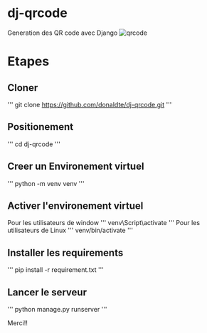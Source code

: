 # dj-qrcode
Generation des QR code avec Django
![qrcode](https://github.com/donaldte/dj-qrcode/assets/81464575/af514185-1640-42d5-ae79-c777f5f7bcbf)

# Etapes 

## Cloner
'''
git clone https://github.com/donaldte/dj-qrcode.git
'''

## Positionement
'''
cd dj-qrcode
'''
## Creer un Environement virtuel
'''
python -m  venv venv
'''
## Activer l'environement virtuel
Pour les utilisateurs de window
'''
venv\Script\activate
'''
Pour les utilisateurs de Linux
'''
venv/bin/activate
'''
## Installer les requirements
'''
pip install -r requirement.txt
'''
## Lancer le serveur
'''
python manage.py runserver
'''

Merci!!